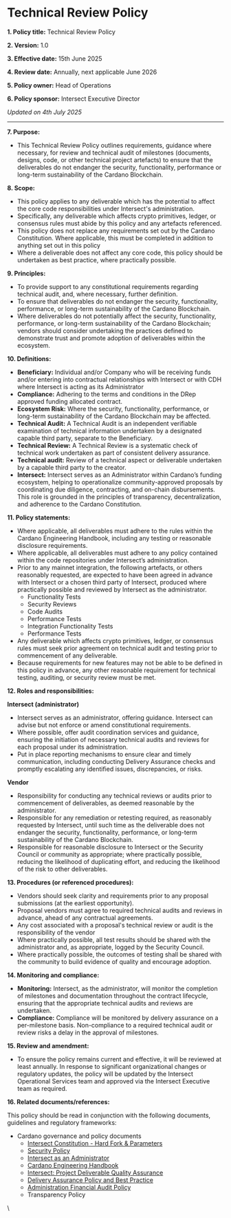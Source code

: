 # Technical Review Policy

**1. Policy title:** Technical Review Policy

**2. Version:** 1.0

**3. Effective date:** 15th June 2025

**4. Review date:** Annually, next applicable June 2026

**5. Policy owner:** Head of Operations

**6. Policy sponsor:** Intersect Executive Director&#x20;

_Updated on 4th July 2025_

***

**7. Purpose:**

* This Technical Review Policy outlines requirements, guidance where necessary, for review and technical audit of milestones (documents, designs, code, or other technical project artefacts) to ensure that the deliverables do not endanger the security, functionality, performance or long-term sustainability of the Cardano Blockchain.

**8. Scope:**

* This policy applies to any deliverable which has the potential to affect the core code responsibilities under Intersect's administration.
* Specifically, any deliverable which affects crypto primitives, ledger, or consensus rules must abide by this policy and any artefacts referenced.&#x20;
* This policy does not replace any requirements set out by the Cardano Constitution. Where applicable, this must be completed in addition to anything set out in this policy
* Where a deliverable does not affect any core code, this policy should be undertaken as best practice, where practically possible.

**9. Principles:**

* To provide support to any constitutional requirements regarding technical audit, and, where necessary, further definition.
* To ensure that deliverables do not endanger the security, functionality, performance, or long-term sustainability of the Cardano Blockchain.&#x20;
* Where deliverables do not potentially affect the security, functionality, performance, or long-term sustainability of the Cardano Blockchain; vendors should consider undertaking the practices defined to demonstrate trust and promote adoption of deliverables within the ecosystem.&#x20;

**10. Definitions:**

* **Beneficiary:** Individual and/or Company who will be receiving funds and/or entering into contractual relationships with Intersect or with CDH where Intersect is acting as its Administrator
* **Compliance:** Adhering to the terms and conditions in the DRep approved funding allocated contract.
* **Ecosystem Risk:** Where the security, functionality, performance, or long-term sustainability of the Cardano Blockchain may be affected.
* **Technical Audit:** A Technical Audit is an independent verifiable examination of technical information undertaken by a designated capable third party, separate to the Beneficiary.
* **Technical Review:** A Technical Review is a systematic check of technical work undertaken as part of consistent delivery assurance.
* **Technical audit:** Review of a technical aspect or deliverable undertaken by a capable third party to the creator.
* **Intersect:** Intersect serves as an Administrator within Cardano’s funding ecosystem, helping to operationalize community-approved proposals by coordinating due diligence, contracting, and on-chain disbursements. This role is grounded in the principles of transparency, decentralization, and adherence to the Cardano Constitution.

**11. Policy statements:**

* Where applicable, all deliverables must adhere to the rules within the Cardano Engineering Handbook, including any testing or reasonable disclosure requirements.
* Where applicable, all deliverables must adhere to any policy contained within the code repositories under Intersect’s administration.&#x20;
* Prior to any mainnet integration, the following artefacts, or others reasonably requested, are expected to have been agreed in advance with Intersect or a chosen third party of Intersect, produced where practically possible and reviewed by Intersect as the administrator.
  * Functionality Tests&#x20;
  * Security Reviews
  * Code Audits
  * Performance Tests
  * Integration Functionality Tests
  * Performance Tests&#x20;
* Any deliverable which affects crypto primitives, ledger, or consensus rules must seek prior agreement on technical audit and testing prior to commencement of any deliverable.&#x20;
* Because requirements for new features may not be able to be defined in this policy in advance, any other reasonable requirement for technical testing, auditing, or security review must be met.&#x20;

**12. Roles and responsibilities:**

**Intersect (administrator)**&#x20;

* Intersect serves as an administrator, offering guidance. Intersect can advise but not enforce or amend constitutional requirements.&#x20;
* Where possible, offer audit coordination services and guidance, ensuring the initiation of necessary technical audits and reviews for each proposal under its administration.&#x20;
* Put in place reporting mechanisms to ensure clear and timely communication, including conducting Delivery Assurance checks and promptly escalating any identified issues, discrepancies, or risks.

**Vendor**

* Responsibility for conducting any technical reviews or audits prior to commencement of deliverables, as deemed reasonable by the administrator.
* Responsible for any remediation or retesting required, as reasonably requested by Intersect, until such time as the deliverable does not endanger the security, functionality, performance, or long-term sustainability of the Cardano Blockchain.
* Responsible for reasonable disclosure to Intersect or the Security Council or community as appropriate; where practically possible, reducing the likelihood of duplicating effort, and reducing the likelihood of the risk to other deliverables. &#x20;

**13. Procedures (or referenced procedures):**

* Vendors should seek clarity and requirements prior to any proposal submissions (at the earliest opportunity).
* Proposal vendors must agree to required technical audits and reviews in advance, ahead of any contractual agreements.
* Any cost associated with a proposal's technical review or audit is the responsibility of the vendor
* Where practically possible, all test results should be shared with the administrator and, as appropriate, logged by the Security Council.&#x20;
* Where practically possible, the outcomes of testing shall be shared with the community to build evidence of quality and encourage adoption.&#x20;

**14. Monitoring and compliance:**

* **Monitoring:** Intersect, as the administrator, will monitor the completion of milestones and documentation throughout the contract lifecycle, ensuring that the appropriate technical audits and reviews are undertaken.
* **Compliance:** Compliance will be monitored by delivery assurance on a per-milestone basis. Non-compliance to a required technical audit or review risks a delay in the approval of milestones.

**15. Review and amendment:**

* To ensure the policy remains current and effective, it will be reviewed at least annually. In response to significant organizational changes or regulatory updates, the policy will be updated by the Intersect Operational Services team and approved via the Intersect Executive team as required.&#x20;

**16. Related documents/references:**

This policy should be read in conjunction with the following documents, guidelines and regulatory frameworks:

* Cardano governance and policy documents
  * [Intersect Constitution - Hard Fork & Parameters](https://docs.intersectmbo.org/cardano/cardano-governance/cardano-constitution/read-the-cardano-constitution#article-viii.-amendment-process)
  * [Security Policy](https://docs.google.com/document/d/1lQPhyTOW2yV-DM22pXXQtwXM8UXW7fLSRRWjfECUpAw/edit?tab=t.0)
  * [Intersect as an Administrator](https://docs.intersectmbo.org/cardano/cardano-budget-submission/intersect-as-an-administrator)
  * [Cardano Engineering Handbook](https://input-output-hk.github.io/cardano-engineering-handbook/)
  * [Intersect: Project Deliverable Quality Assurance](https://docs.google.com/document/u/0/d/1t9n5VtipFB0OW7E9Imze1F_H8wy8Q7661qiooyZjkjA/edit)
  * [Delivery Assurance Policy and Best Practice](delivery-assurance-process-and-best-practice-policy.md)
  * [Administration Financial Audit Policy](administration-financial-audit-policy.md)
  * Transparency Policy

\

